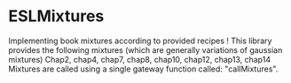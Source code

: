 # ESLMixtures
Implementing book mixtures according to provided recipes !
This library provides the following mixtures (which are generally variations of gaussian mixtures)
Chap2, chap4, chap7, chap8, chap10, chap12, chap13, chap14
Mixtures are called using a single gateway function called: "callMixtures".
